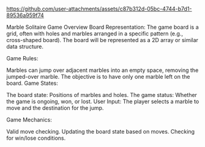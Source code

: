 
https://github.com/user-attachments/assets/c87b312d-05bc-4744-b7d1-89536a959f74

Marble Solitaire Game Overview
Board Representation: The game board is a grid, often with holes and marbles arranged in a specific pattern (e.g., cross-shaped board). The board will be represented as a 2D array or similar data structure.

Game Rules:

Marbles can jump over adjacent marbles into an empty space, removing the jumped-over marble.
The objective is to have only one marble left on the board.
Game States:

The board state: Positions of marbles and holes.
The game status: Whether the game is ongoing, won, or lost.
User Input: The player selects a marble to move and the destination for the jump.

Game Mechanics:

Valid move checking.
Updating the board state based on moves.
Checking for win/lose conditions.

